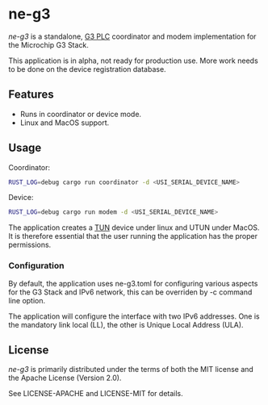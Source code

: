 # ne-g3

_ne-g3_ is a standalone, [G3 PLC](https://www.itu.int/rec/T-REC-G.9903) coordinator and modem implementation
for the Microchip G3 Stack.

This application is in alpha, not ready for production use. 
More work needs to be done on the device registration database.


## Features
- Runs in coordinator or device mode.
- Linux and MacOS support.


## Usage

Coordinator:
```sh
RUST_LOG=debug cargo run coordinator -d <USI_SERIAL_DEVICE_NAME>
```

Device:
```sh
RUST_LOG=debug cargo run modem -d <USI_SERIAL_DEVICE_NAME>
```

The application creates a [TUN](https://www.kernel.org/doc/html/latest/networking/tuntap.html) device under linux and UTUN under MacOS. It is therefore essential that the user running the application has the proper permissions.

### Configuration
By default, the application uses ne-g3.toml for configuring various aspects for the G3 Stack and IPv6 network, this can be overriden by -c command line option.

The application will configure the interface with two IPv6 addresses. One is the mandatory link local (LL), the other is Unique Local Address (ULA).
## License

_ne-g3_ is primarily distributed under the terms of both the MIT license and the Apache License (Version 2.0).

See LICENSE-APACHE and LICENSE-MIT for details.
